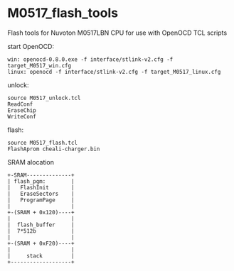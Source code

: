 # M0517_flash_tools
Flash tools for Nuvoton M0517LBN CPU for use with OpenOCD TCL scripts

start OpenOCD:
```
win: openocd-0.8.0.exe -f interface/stlink-v2.cfg -f target_M0517_win.cfg
linux: openocd -f interface/stlink-v2.cfg -f target_M0517_linux.cfg
```

unlock:
```
source M0517_unlock.tcl
ReadConf
EraseChip
WriteConf
```

flash:
```
source M0517_flash.tcl
FlashAprom cheali-charger.bin
```

SRAM alocation
```
+-SRAM--------------+
| flash_pgm:        |
|   FlashInit       |
|   EraseSectors    |
|   ProgramPage     |
|                   |
+-(SRAM + 0x120)----+
|                   |
|  flash_buffer     |
|  7*512b           |
|                   |
+-(SRAM + 0xF20)----+
|                   |
|     stack         |
+-------------------+
```

